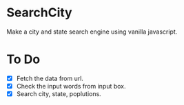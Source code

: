 # SearchCity

Make a city and state search engine using vanilla javascript.

# To Do

- [x] Fetch the data from url.
- [x] Check the input words from input box.
- [x] Search city, state, poplutions.
